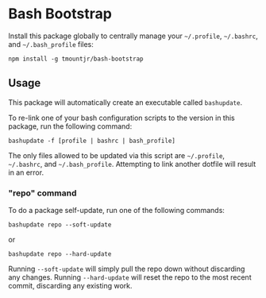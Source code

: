 # Bash Bootstrap

Install this package globally to centrally manage your `~/.profile`, `~/.bashrc`, and `~/.bash_profile` files:

```shell
npm install -g tmountjr/bash-bootstrap
```

## Usage

This package will automatically create an executable called `bashupdate`.

To re-link one of your bash configuration scripts to the version in this package, run the following command:

```shell
bashupdate -f [profile | bashrc | bash_profile]
```

The only files allowed to be updated via this script are `~/.profile`, `~/.bashrc`, and `~/.bash_profile`. Attempting to link another dotfile will result in an error.

### "repo" command

To do a package self-update, run one of the following commands:

```shell
bashupdate repo --soft-update
```

or

```shell
bashupdate repo --hard-update
```

Running `--soft-update` will simply pull the repo down without discarding any changes. Running `--hard-update` will reset the repo to the most recent commit, discarding any existing work.